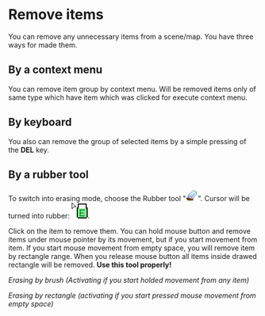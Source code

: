 # Remove items
You can remove any unnecessary items from a scene/map. You have three ways for made them.

## By a context menu
You can remove item group by context menu. Will be removed items only of same type which have item which was clicked for execute context menu.

## By keyboard
You also can remove the group of selected items by a simple pressing of the **DEL** key.

## By a rubber tool
To switch into erasing mode, choose the Rubber tool "![rubber](screenshots/LevelEditing/rubber.png)". 
Cursor will be turned into rubber: ![rubberCursor](screenshots/LevelEditing/cur_rubber.png).

Click on the item to remove them. You can hold mouse button and remove items under
mouse pointer by its movement, but if you start movement from item. If you start mouse movement
from empty space, you will remove item by rectangle range. When you release mouse button
all items inside drawed rectangle will be removed. **Use this tool properly!**

_Erasing by brush (Activating if you start holded movement from any item)_

<ImageZoom
  alt="erase"
  url="screenshots/LevelEditing/Removing_brush.png"
  width="200px"
  :border="true"
/>

_Erasing by rectangle (activating if you start pressed mouse movement from empty space)_

<ImageZoom
  alt="erase"
  url="screenshots/LevelEditing/Removing_rectangle.png"
  width="200px"
  :border="true"
/>


